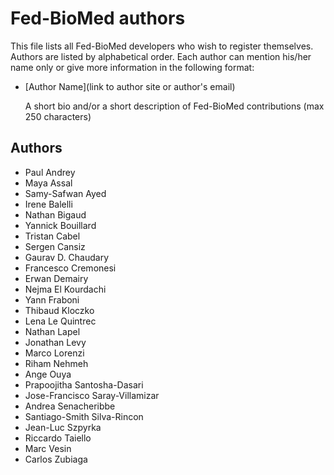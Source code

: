 # Fed-BioMed authors

This file lists all Fed-BioMed developers who wish to register themselves.
Authors are listed by alphabetical order. 
Each author can mention his/her name only or give more information in the following format:

- [Author Name](link to author site or author's email)

  A short bio and/or a short description of Fed-BioMed contributions (max 250 characters)


## Authors

- Paul Andrey
- Maya Assal
- Samy-Safwan Ayed
- Irene Balelli
- Nathan Bigaud
- Yannick Bouillard
- Tristan Cabel
- Sergen Cansiz
- Gaurav D. Chaudary
- Francesco Cremonesi
- Erwan Demairy
- Nejma El Kourdachi
- Yann Fraboni
- Thibaud Kloczko
- Lena Le Quintrec
- Nathan Lapel
- Jonathan Levy
- Marco Lorenzi
- Riham Nehmeh
- Ange Ouya
- Prapoojitha Santosha-Dasari
- Jose-Francisco Saray-Villamizar
- Andrea Senacheribbe
- Santiago-Smith Silva-Rincon
- Jean-Luc Szpyrka
- Riccardo Taiello
- Marc Vesin
- Carlos Zubiaga

